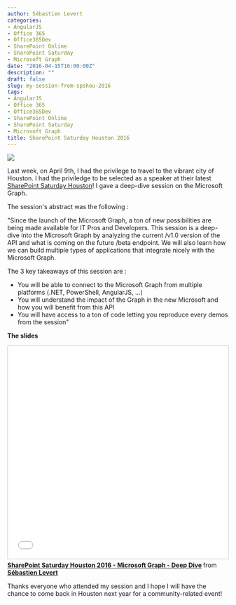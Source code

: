 ```yaml
---
author: Sébastien Levert
categories:
- AngularJS
- Office 365
- Office365Dev
- SharePoint Online
- SharePoint Saturday
- Microsoft Graph
date: "2016-04-15T16:00:00Z"
description: ""
draft: false
slug: my-session-from-spshou-2016
tags:
- AngularJS
- Office 365
- Office365Dev
- SharePoint Online
- SharePoint Saturday
- Microsoft Graph
title: SharePoint Saturday Houston 2016
---
```



![](/content/images/2016/08/SPSHouston.png)

Last week, on April 9th, I had the privilege to travel to the vibrant city of Houston. I had the priviledge to be selected as a speaker at their latest [SharePoint Saturday Houston](http://www.spsevents.org/city/Houston/Houston2016)! I gave a deep-dive session on the Microsoft Graph.

The session's abstract was the following :

"Since the launch of the Microsoft Graph, a ton of new possibilities are being made available for IT Pros and Developers. This session is a deep-dive into the Microsoft Graph by analyzing the current /v1.0 version of the API and what is coming on the future /beta endpoint. We will also learn how we can build multiple types of applications that integrate nicely with the Microsoft Graph.

The 3 key takeaways of this session are : 

- You will be able to connect to the Microsoft Graph from multiple platforms (.NET, PowerShell, AngularJS, ...)
- You will understand the impact of the Graph in the new Microsoft and how you will benefit from this API
- You will have access to a ton of code letting you reproduce every demos from the session"

**The slides**

<iframe src="//www.slideshare.net/slideshow/embed_code/key/D0YvlHftVOLHaF" width="595" height="485" frameborder="0" marginwidth="0" marginheight="0" scrolling="no" style="border:1px solid #CCC; border-width:1px; margin-bottom:5px; max-width: 100%;" allowfullscreen> </iframe> <div style="margin-bottom:5px"> <strong> <a href="//www.slideshare.net/sebastienlevert/microsoft-graph-deep-dive" title="SharePoint Saturday Houston 2016 - Microsoft Graph - Deep Dive" target="_blank">SharePoint Saturday Houston 2016 - Microsoft Graph - Deep Dive</a> </strong> from <strong><a href="//www.slideshare.net/sebastienlevert" target="_blank">Sébastien Levert</a></strong> </div>

Thanks everyone who attended my session and I hope I will have the chance to come back in Houston next year for a community-related event!